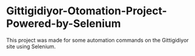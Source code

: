 # Gittigidiyor-Otomation-Project-Powered-by-Selenium
This project was made for some automation commands on the Gittigidiyor site using Selenium.
